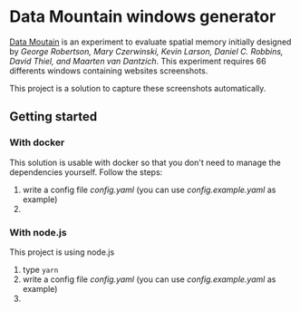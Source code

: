 # Data Mountain windows generator

[Data Moutain](https://www.microsoft.com/en-us/research/wp-content/uploads/1998/01/p153-robertson.pdf) is an experiment to evaluate spatial memory initially designed by _George Robertson, Mary Czerwinski, Kevin Larson, Daniel C. Robbins, David Thiel, and Maarten van Dantzich_. This experiment requires 66 differents windows containing websites screenshots.

This project is a solution to capture these screenshots automatically.

## Getting started

### With docker

This solution is usable with docker so that you don't need to manage the dependencies yourself. Follow the steps:

1. write a config file _config.yaml_ (you can use _config.example.yaml_ as example)
2.

### With node.js

This project is using node.js

1. type `yarn`
1. write a config file _config.yaml_ (you can use _config.example.yaml_ as example)
1.
